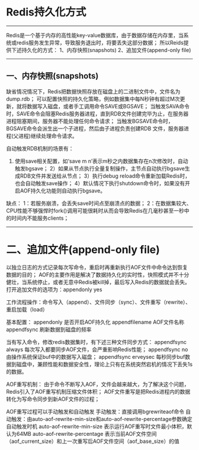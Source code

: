 # Redis持久化方式

------

Redis是一个基于内存的高性能key-value数据库，由于数据存储在内存里，当系统或redis服务发生异常，导致服务退出时，将要丢失这部分数据；
所以Reids提供下述持久化的方式：
1、内存快照(snapshots)
2、追加文件(append-only file)

------
## 一、内存快照(snapshots)

缺省情况情况下，Redis把数据快照存放在磁盘上的二进制文件中，文件名为dump.rdb；
可以配置快照的持久化策略，例如数据集中每N秒钟有超过M次更新，就将数据写入磁盘，或者手工调用命令SAVE或BGSAVE；
当触发SAVA命令时，SAVE命令会阻塞Redis服务器进程，直到RDB文件创建完毕为止，在服务器进程阻塞期间，服务器不能处理任何命令请求；
当触发BGSAVE命令时，BGSAVE命令会派生出一个子进程，然后由子进程负责创建RDB 文件，服务器进程(父进程)继续处理命令请求。

自动触发RDB机制的场景有：
1) 使用save相关配置，如‘save m n’表示m秒之内数据集存在n次修改时，自动触发bgsave；
2）如果从节点执行全量复制操作，主节点自动执行bgsave生成RDB文件并发送给从节点；
3）执行debug reload命令重新加载Redis时，也会自动触发save操作；
4）默认情况下执行shutdown命令时，如果没有开启AOF持久化功能则自动执行bgsave。

缺点：
1：若服务崩溃，会丢失save时间点至崩溃点的数据；
2：在数据集较大、CPU性能不够强悍时fork()调用可能很耗时从而会导致Redis在几毫秒甚至一秒中的时间内不能服务clients；

------

# 二、追加文件(append-only file)

以独立日志的方式记录每次写命令，重启时再重新执行AOF文件中命令达到恢复数据的目的；
AOF的主要作用是解决了数据持久化的实时性，快照模式并不十分健壮，当系统停止，或者无意中Redis被kill掉，最后写入Redis的数据就会丢失。
打开追加文件的选项为：appendonly yes

工作流程操作：命令写入（append）、文件同步（sync）、文件重写（rewrite）、重启加载（load）

基本配置：
appendonly 是否开启AOF持久化
appendfilename AOF文件名称
appendfsync 刷新数据到磁盘的频率

当有写入命令，修改redis数据集时，有下述三种文件同步方式：
appendfsync always  每次写入都要同步AOF文件，会严重影响Redis性能；
appendfsync no 由操作系统保证buf中的数据写入磁盘；
appendfsync erveysec 每秒同步buf数据到磁盘中，兼顾性能和数据安全性，理论上只有在系统突然宕机的情况下丢失1s的数据。

AOF重写机制：
由于命令不断写入AOF，文件会越来越大，为了解决这个问题，Redis引入了AOF重写机制压缩文件体积；
AOF文件重写是把Redis进程内的数据转化为写命令同步到新AOF文件的过程；

AOF重写过程可以手动触发和自动触发
手动触发：直接调用bgrewriteaof命令
自动触发：由auto-aof-rewrite-min-size和auto-aof-rewrite-percentage参数确定自动触发时机
auto-aof-rewrite-min-size    表示运行AOF重写时文件最小体积，默认为64MB
auto-aof-rewrite-percentage  表示当前AOF文件空间（aof_current_size）和上一次重写后AOF文件空间（aof_base_size）的值

